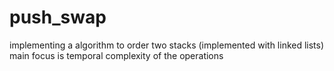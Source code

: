 # push_swap
implementing a algorithm to order two stacks (implemented with linked lists) main focus is temporal complexity of the operations
